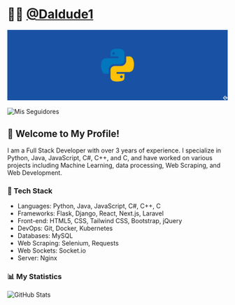 # 👨‍💻 [@Daldude1](https://daldude.com)

![Daldude1 - Developer](https://github.com/Daldude1/Daldude1/blob/main/images/banner.jpg)

![Mis Seguidores](https://img.shields.io/github/followers/daldude1?label=Follow%20me%20on%20GitHub&style=for-the-badge)

## 👋 Welcome to My Profile!

I am a Full Stack Developer with over 3 years of experience. I specialize in Python, Java, JavaScript, C#, C++, and C, and have worked on various projects including Machine Learning, data processing, Web Scraping, and Web Development.

### 📁 Tech Stack

- Languages: Python, Java, JavaScript, C#, C++, C
- Frameworks: Flask, Django, React, Next.js, Laravel
- Front-end: HTML5, CSS, Tailwind CSS, Bootstrap, jQuery
- DevOps: Git, Docker, Kubernetes
- Databases: MySQL
- Web Scraping: Selenium, Requests
- Web Sockets: Socket.io
- Server: Nginx

### 📊 My Statistics

![GitHub Stats](https://github-readme-stats-anuraghazra1.vercel.app/api?username=Daldude1&show_icons=true&include_all_commits=true&theme=dark&count_private=true)
